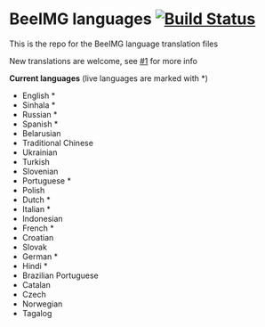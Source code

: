# BeeIMG languages [![Build Status](https://travis-ci.org/BeeIMG/languages.svg?branch=master)](https://travis-ci.org/BeeIMG/languages)

This is the repo for the BeeIMG language translation files

New translations are welcome, see [#1](https://github.com/BeeIMG/languages/issues/1) for more info

**Current languages** (live languages are marked with *)

 * English *
 * Sinhala *
 * Russian *
 * Spanish *
 * Belarusian
 * Traditional Chinese
 * Ukrainian
 * Turkish
 * Slovenian
 * Portuguese *
 * Polish
 * Dutch *
 * Italian *
 * Indonesian
 * French *
 * Croatian
 * Slovak
 * German *
 * Hindi *
 * Brazilian Portuguese
 * Catalan
 * Czech
 * Norwegian
 * Tagalog